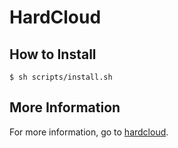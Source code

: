 # HardCloud 

## How to Install ##

```
$ sh scripts/install.sh
```

## More Information ##

For more information, go to [hardcloud](http://www.hardcloud.org/).
